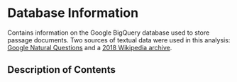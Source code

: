 # Database Information

Contains information on the Google BigQuery database used to store passage documents.
Two sources of textual data were used in this analysis: [Google Natural Questions](https://github.com/beir-cellar/beir) and 
a [2018 Wikipedia archive](https://github.com/facebookresearch/DPR).

## Description of Contents
